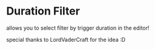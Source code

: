 # Duration Filter

allows you to select filter by trigger duration in the editor!

special thanks to <cf>LordVaderCraft</c> for the idea :D